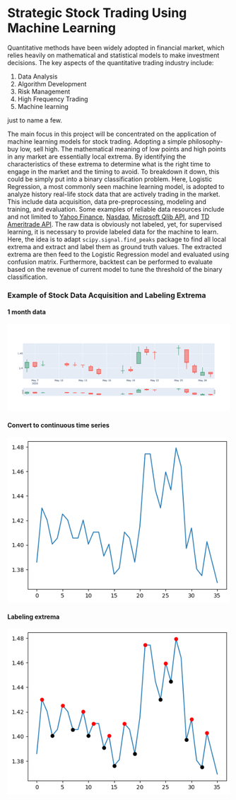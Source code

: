 # Strategic Stock Trading Using Machine Learning

Quantitative methods have been widely adopted in financial market, which relies heavily on mathematical and statistical models to make investment decisions. The key aspects of the quantitative trading industry include: 
1. Data Analysis
2. Algorithm Development 
3. Risk Management 
4. High Frequency Trading 
5. Machine learning

just to name a few. 

The main focus in this project will be concentrated on the application of machine learning models for stock trading. Adopting a simple philosophy- buy low, sell high. The mathematical meaning of low points and high points in any market are essentially local extrema. By identifying the characteristics of these extrema to determine what is the right time to engage in the market and the timing to avoid. To breakdown it down, this could be simply put into a binary classification problem. Here, Logistic Regression, a most commonly seen machine learning model, is adopted to analyze history real-life stock data that are actively trading in the market. This include data acquisition, data pre-preprocessing, modeling and training, and evaluation. Some examples of reliable data resources include and not limited to [Yahoo Finance](https://finance.yahoo.com/), [Nasdaq](https://www.nasdaq.com/market-activity/quotes/historical), [Microsoft Qlib API](https://github.com/microsoft/qlib/tree/main), and [TD Ameritrade API](https://developer.tdameritrade.com/apis). The raw data is obviously not labeled, yet, for supervised learning, it is necessary to provide labeled data for the machine to learn. Here, the idea is to adapt `scipy.signal.find_peaks` package to find all local extrema and extract and label them as ground truth values. The extracted extrema are then feed to the Logistic Regression model and evaluated using confusion matrix. Furthermore, backtest can be performed to evaluate based on the revenue of current model to tune the threshold of the binary classification. 



### Example of Stock Data Acquisition and Labeling Extrema

#### 1 month data
![candlesticks](./plots/candlesticks.png)

#### Convert to continuous time series
![stock](./plots/stock.png)

#### Labeling extrema
![extrema](./plots/extremas.png)
